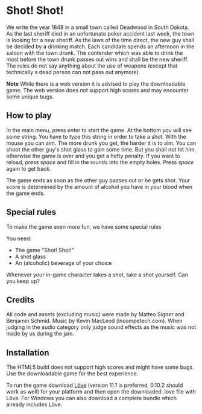 # Shot! Shot!

We write the year 1848 in a small town called Deadwood in South Dakota. As the last sheriff died in an unfortunate poker accident last week, the town is looking for a new sheriff. As the laws of the time direct, the new guy shall be decided by a drinking match. Each candidate spends an afternoon in the saloon with the town drunk. The contender which was able to drink the most before the town drunk passes out wins and shall be the new sheriff. The rules do not say anything about the use of weapons (except that technically a dead person can not pass out anymore).

**Note** While there is a web version it is advised to play the downloadable game. The web version does not support high scores and may encounter some unique bugs.

## How to play

In the main menu, press *enter* to start the game. At the bottom you will see some string. You have to type this string in order to take a shot. With the mouse you can aim. The more drunk you get, the harder it is to aim. You can shoot the other guy's shot glass to gain some time. But you shall not hit him, otherwise the game is over and you get a hefty penalty. If you want to reload, press *space* and fill in the rounds into the empty holes. Press *space* again to get back.

The game ends as soon as the other guy passes out or he gets shot. Your score is determined by the amount of alcohol you have in your blood when the game ends.

## Special rules

To make the game even more fun, we have some special rules

You need:

 - The game "Shot! Shot!"
 - A shot glass
 - An (alcoholic) beverage of your choice

Whenever your in-game character takes a shot, take a shot yourself. Can you keep up?

## Credits
All code and assets (excluding music) were made by Matteo Signer and Benjamin Schmid. Music by Kevin MacLeod (incompetech.com). When judging in the audio category only judge sound effects as the music was not made by us during the jam.

## Installation
The HTML5 build does not support high scores and might have some bugs. Use the downloadable game for the best experience.

To run the game download [Löve](https://love2d.org/) (version 11.1 is preferred, 0.10.2 should work as well) for your platform and then open the downloaded .love file with Löve. For Windows you can also download a complete bundle which already includes Löve.

